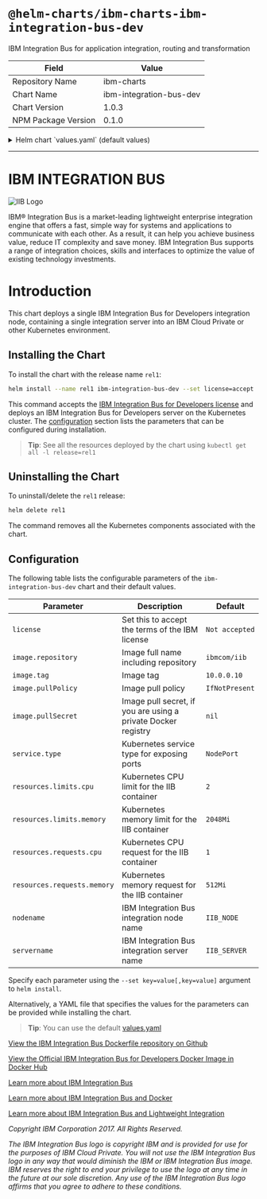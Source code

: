 # `@helm-charts/ibm-charts-ibm-integration-bus-dev`

IBM Integration Bus for application integration, routing and transformation

| Field               | Value                   |
| ------------------- | ----------------------- |
| Repository Name     | ibm-charts              |
| Chart Name          | ibm-integration-bus-dev |
| Chart Version       | 1.0.3                   |
| NPM Package Version | 0.1.0                   |

<details>

<summary>Helm chart `values.yaml` (default values)</summary>

```yaml
###############################################################################
# Licensed Materials - Property of IBM.
# Copyright IBM Corporation 2017. All Rights Reserved.
# U.S. Government Users Restricted Rights - Use, duplication or disclosure
# restricted by GSA ADP Schedule Contract with IBM Corp.
#
# Contributors:
#  IBM Corporation - initial API and implementation
###############################################################################
# license must be set to "accept" in order to accept the terms of the IBM license
license: 'not accepted'
image:
  # repository is the container repository to use, which defaults to IIB docker registry hub image
  repository: ibmcom/iib
  # tag is the tag to use for the container repository
  tag: 10.0.0.10
  # pullSecret is the secret to use when pulling the image from a private registry
  pullSecret:
  # pullPolicy of IfNotPresent causes image pulling to be skipped if it already exists. Change to Always to force a pull.
  pullPolicy: IfNotPresent
resources:
  limits:
    # cpu is specified in units of cores
    cpu: 2
    # memory is specified in units of bytes
    memory: 2048Mi
  requests:
    # cpu is specified in units of cores
    cpu: 1
    # memory is specified in units of bytes
    memory: 512Mi
# nodename defines the name of the IIB Node which is created in the docker container
nodename: 'IIB_NODE'
# servername defines the name of the IIB Server which is created under the IIB Node
servername: 'IIB_SERVER'
service:
  type: NodePort
  webuiPort: 4414
  serverlistenerPort: 7800
  nodelistenerPort: 7080
  replicas: 1
```

</details>

---

# IBM INTEGRATION BUS

![IIB Logo](https://ot4i.github.com/iib-helm/ibm-integration-bus-dev/IBM_Integration_Bus_Icon.svg)

IBM® Integration Bus is a market-leading lightweight enterprise integration engine that offers a fast, simple way for systems and applications to communicate with each other. As a result, it can help you achieve business value, reduce IT complexity and save money. IBM Integration Bus supports a range of integration choices, skills and interfaces to optimize the value of existing technology investments.

# Introduction

This chart deploys a single IBM Integration Bus for Developers integration node, containing a single integration server into an IBM Cloud Private or other Kubernetes environment.

## Installing the Chart

To install the chart with the release name `rel1`:

```bash
helm install --name rel1 ibm-integration-bus-dev --set license=accept
```

This command accepts the [IBM Integration Bus for Developers license](LICENSE) and deploys an IBM Integration Bus for Developers server on the Kubernetes cluster. The [configuration](#configuration) section lists the parameters that can be configured during installation.

> **Tip**: See all the resources deployed by the chart using `kubectl get all -l release=rel1`

## Uninstalling the Chart

To uninstall/delete the `rel1` release:

```bash
helm delete rel1
```

The command removes all the Kubernetes components associated with the chart.

## Configuration

The following table lists the configurable parameters of the `ibm-integration-bus-dev` chart and their default values.

| Parameter                   | Description                                                   | Default        |
| --------------------------- | ------------------------------------------------------------- | -------------- |
| `license`                   | Set this to accept the terms of the IBM license               | `Not accepted` |
| `image.repository`          | Image full name including repository                          | `ibmcom/iib`   |
| `image.tag`                 | Image tag                                                     | `10.0.0.10`    |
| `image.pullPolicy`          | Image pull policy                                             | `IfNotPresent` |
| `image.pullSecret`          | Image pull secret, if you are using a private Docker registry | `nil`          |
| `service.type`              | Kubernetes service type for exposing ports                    | `NodePort`     |
| `resources.limits.cpu`      | Kubernetes CPU limit for the IIB container                    | `2`            |
| `resources.limits.memory`   | Kubernetes memory limit for the IIB container                 | `2048Mi`       |
| `resources.requests.cpu`    | Kubernetes CPU request for the IIB container                  | `1`            |
| `resources.requests.memory` | Kubernetes memory request for the IIB container               | `512Mi`        |
| `nodename`                  | IBM Integration Bus integration node name                     | `IIB_NODE`     |
| `servername`                | IBM Integration Bus integration server name                   | `IIB_SERVER`   |

Specify each parameter using the `--set key=value[,key=value]` argument to `helm install`.

Alternatively, a YAML file that specifies the values for the parameters can be provided while installing the chart.

> **Tip**: You can use the default [values.yaml](values.yaml)

[View the IBM Integration Bus Dockerfile repository on Github](https://github.com/ot4i/iib-docker)

[View the Official IBM Integration Bus for Developers Docker Image in Docker Hub](https://hub.docker.com/r/ibmcom/iib/)

[Learn more about IBM Integration Bus](https://www.ibm.com/support/knowledgecenter/en/SSMKHH_10.0.0/com.ibm.etools.msgbroker.helphome.doc/help_home_msgbroker.htm)

[Learn more about IBM Integration Bus and Docker](https://www.ibm.com/support/knowledgecenter/en/SSMKHH_10.0.0/com.ibm.etools.mft.doc/bz91300_.htm)

[Learn more about IBM Integration Bus and Lightweight Integration](https://ibm.biz/LightweightIntegrationLinks)

_Copyright IBM Corporation 2017. All Rights Reserved._

_The IBM Integration Bus logo is copyright IBM and is provided for use for the purposes of IBM Cloud Private. You will not use the IBM Integration Bus logo in any way that would diminish the IBM or IBM Integration Bus image. IBM reserves the right to end your privilege to use the logo at any time in the future at our sole discretion. Any use of the IBM Integration Bus logo affirms that you agree to adhere to these conditions._
